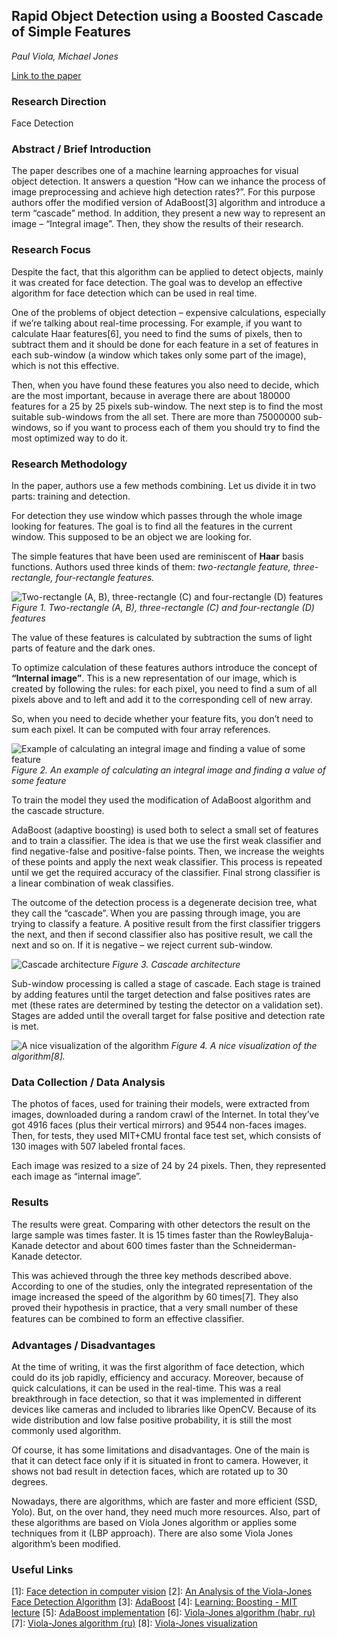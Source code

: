 ## Rapid Object Detection using a Boosted Cascade of Simple Features
*Paul Viola, Michael Jones*


[Link to the paper](https://www.cs.cmu.edu/~efros/courses/LBMV07/Papers/viola-cvpr-01.pdf)

### Research Direction

Face Detection


### Abstract / Brief Introduction

The paper describes one of a machine learning approaches for visual object detection. It answers a question “How can we inhance the process of image preprocessing and achieve high detection rates?”. For this purpose authors offer the modified version of AdaBoost[3] algorithm and introduce a term “cascade” method. In addition, they present a new way to represent an image – “Integral image”. Then, they show the results of their research.


### Research Focus

Despite the fact, that this algorithm can be applied to detect objects, mainly it was created for face detection. The goal was to develop an effective algorithm for face detection which can be used in real time.

One of the problems of object detection – expensive calculations, especially if we’re talking about real-time processing. For example, if you want to calculate Haar features[6], you need to find the sums of pixels, then to subtract them and it should be done for each feature in a set of features in each sub-window (a window which takes only some part of the image), which is not this effective.

Then, when you have found these features you also need to decide, which are the most important, because in average there are about 180000 features for a 25 by 25 pixels sub-window. The next step is to find the most suitable sub-windows from the all set. There are more than 75000000 sub-windows, so if you want to process each of them you should try to find the most optimized way to do it.


### Research Methodology

In the paper, authors use a few methods combining. Let us divide it in two parts: training and detection.

For detection they use window which passes through the whole image looking for features. The goal is to find all the features in the current window. This supposed to be an object we are looking for.

The simple features that have been used are reminiscent of **Haar** basis functions. Authors used three kinds of them: *two-rectangle feature, three-rectangle, four-rectangle features.*

![Two-rectangle (A, B), three-rectangle (C) and four-rectangle (D) features]()
*Figure 1. Two-rectangle (A, B), three-rectangle (C) and four-rectangle (D) features*

The value of these features is calculated by subtraction the sums of light parts of feature and the dark ones. 

To optimize calculation of these features authors introduce the concept of **“Internal image”**. This is a new representation of our image, which is created by following the rules: for each pixel, you need to find a sum of all pixels above and to left and add it to the corresponding cell of new array.

So, when you need to decide whether your feature fits, you don’t need to sum each pixel. It can be computed with four array references.

![Example of calculating an integral image and finding a value of some feature]()
*Figure 2. An example of calculating an integral image and finding a value of some feature*

To train the model they used the modification of AdaBoost algorithm and the cascade structure.

AdaBoost (adaptive boosting) is used both to select a small set of features and to train a classifier. The idea is that we use the first weak classifier and find negative-false and positive-false points. Then, we increase the weights of these points and apply the next weak classifier. This process is repeated until we get the required accuracy of the classifier. Final strong classifier is a linear combination of weak classifies.

The outcome of the detection process is a degenerate decision tree, what they call the “cascade”. When you are passing through image, you are trying to classify a feature. A positive result from the first classifier triggers the next, and then if second classifier also has positive result, we call the next and so on. If it is negative – we reject current sub-window.

![Cascade architecture]()
*Figure 3. Cascade architecture*

Sub-window processing is called a stage of cascade. Each stage is trained by adding features until the target detection and false positives rates are met (these rates are determined by testing the detector on a validation set). Stages are added until the overall target for false positive and detection rate is met.

![A nice visualization of the algorithm]()
*Figure 4. A nice visualization of the algorithm[8].*


### Data Collection / Data Analysis

The photos of faces, used for training their models, were extracted from images, downloaded during a random crawl of the Internet. In total they’ve got 4916 faces (plus their vertical mirrors) and  9544 non-faces images. Then, for tests, they used MIT+CMU frontal face test set, which consists of 130 images with 507 labeled frontal faces.

Each image was resized to a size of 24 by 24 pixels. Then, they represented each image as “internal image”.



### Results

The results were great. Comparing with other detectors the result on the large sample was times faster. It is 15 times faster than the RowleyBaluja-Kanade detector and about 600 times faster than the Schneiderman-Kanade detector.

This was achieved through the three key methods described above. According to one of the studies, only the integrated representation of the image increased the speed of the algorithm by 60 times[7]. They also proved their hypothesis in practice, that a very small number of these features can be combined to form an effective classiﬁer.


### Advantages / Disadvantages

At the time of writing, it was the first algorithm of face detection, which could do its job rapidly, efficiency and accuracy. Moreover, because of quick calculations, it can be used in the real-time. This was a real breakthrough in face detection, so that it was implemented in different devices like cameras and included to libraries like OpenCV. Because of its wide distribution and low false positive probability, it is still the most commonly used algorithm.

Of course, it has some limitations and disadvantages. One of the main is that it can detect face only if it is situated in front to camera. However, it shows not bad result in detection faces, which are rotated up to 30 degrees.

Nowadays, there are algorithms, which are faster and more efficient (SSD, Yolo). But, on the over hand, they need much more resources. Also, part of these algorithms are based on Viola Jones algorithm or applies some techniques from it (LBP approach). There are also some Viola Jones algorithm’s been modified.


### Useful Links

[1]: [Face detection in computer vision](http://vinsol.com/blog/2016/06/28/computer-vision-face-detection/)
[2]: [An Analysis of the Viola-Jones Face Detection Algorithm](https://www.researchgate.net/publication/272643562_An_Analysis_of_the_Viola-Jones_Face_Detection_Algorithm)
[3]: [AdaBoost](http://datascientist.one/adaboost-algorithm/)
[4]: [Learning: Boosting - MIT lecture](https://www.youtube.com/watch?v=UHBmv7qCey4)
[5]: [AdaBoost implementation](https://gist.github.com/tristanwietsma/5486024)
[6]: [Viola-Jones algorithm (habr, ru)](https://habrahabr.ru/post/133826/)
[7]: [Viola-Jones algorithm (ru)](http://elib.spbstu.ru/dl/2/v17-6320.pdf/download/v17-6320.pdf)
[8]: [Viola-Jones visualization](https://vimeo.com/12774628)




